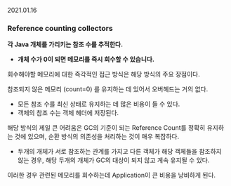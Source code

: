 2021.01.16

### Reference counting collectors
**각 Java 개체를 가리키는 참조 수를 추적한다.** 

- **개체 수가 0이 되면 메모리를 즉시 회수할 수 있습니다.**

회수해야할 메모리에 대한 즉각적인 접근 방식은 해당 방식의 주요 장점이다. 

참조되지 않은 메모리 (count=0) 를 유지하는 데 있어서 오버헤드는 거의 없다. 

- 모든 참조 수를 최신 상태로 유지하는 데 많은 비용이 들 수 있다.
- 객체의 참조 수는 객체 헤더에 저장된다.

해당 방식의 제일 큰 어려움은 GC의 기준이 되는 Reference Count를 정확히 유지하는 것에 있으며, 순환 방식의 의존성을 처리하는 것이 매우 복잡하다.

- 두개의 개체가 서로 참조하는 관계를 가지고 다른 객체가 해당 객체들을 참조하지 않는 경우, 해당 두개의 개체가 GC의 대상이 되지 않고 계속 유지될 수 있다.

이러한 경우 관련된 메모리를 회수하는데 Application이 큰 비용을 낭비하게 된다.